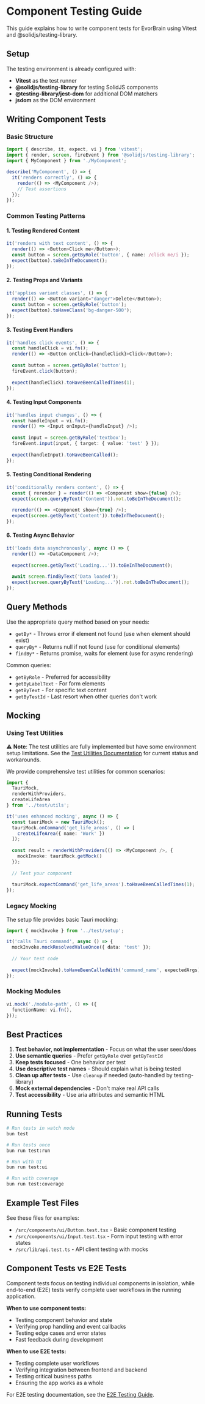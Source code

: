 # Component Testing Guide

This guide explains how to write component tests for EvorBrain using Vitest and @solidjs/testing-library.

## Setup

The testing environment is already configured with:
- **Vitest** as the test runner
- **@solidjs/testing-library** for testing SolidJS components
- **@testing-library/jest-dom** for additional DOM matchers
- **jsdom** as the DOM environment

## Writing Component Tests

### Basic Structure

```typescript
import { describe, it, expect, vi } from 'vitest';
import { render, screen, fireEvent } from '@solidjs/testing-library';
import { MyComponent } from './MyComponent';

describe('MyComponent', () => {
  it('renders correctly', () => {
    render(() => <MyComponent />);
    // Test assertions
  });
});
```

### Common Testing Patterns

#### 1. Testing Rendered Content

```typescript
it('renders with text content', () => {
  render(() => <Button>Click me</Button>);
  const button = screen.getByRole('button', { name: /click me/i });
  expect(button).toBeInTheDocument();
});
```

#### 2. Testing Props and Variants

```typescript
it('applies variant classes', () => {
  render(() => <Button variant="danger">Delete</Button>);
  const button = screen.getByRole('button');
  expect(button).toHaveClass('bg-danger-500');
});
```

#### 3. Testing Event Handlers

```typescript
it('handles click events', () => {
  const handleClick = vi.fn();
  render(() => <Button onClick={handleClick}>Click</Button>);
  
  const button = screen.getByRole('button');
  fireEvent.click(button);
  
  expect(handleClick).toHaveBeenCalledTimes(1);
});
```

#### 4. Testing Input Components

```typescript
it('handles input changes', () => {
  const handleInput = vi.fn();
  render(() => <Input onInput={handleInput} />);
  
  const input = screen.getByRole('textbox');
  fireEvent.input(input, { target: { value: 'test' } });
  
  expect(handleInput).toHaveBeenCalled();
});
```

#### 5. Testing Conditional Rendering

```typescript
it('conditionally renders content', () => {
  const { rerender } = render(() => <Component show={false} />);
  expect(screen.queryByText('Content')).not.toBeInTheDocument();
  
  rerender(() => <Component show={true} />);
  expect(screen.getByText('Content')).toBeInTheDocument();
});
```

#### 6. Testing Async Behavior

```typescript
it('loads data asynchronously', async () => {
  render(() => <DataComponent />);
  
  expect(screen.getByText('Loading...')).toBeInTheDocument();
  
  await screen.findByText('Data loaded');
  expect(screen.queryByText('Loading...')).not.toBeInTheDocument();
});
```

## Query Methods

Use the appropriate query method based on your needs:

- `getBy*` - Throws error if element not found (use when element should exist)
- `queryBy*` - Returns null if not found (use for conditional elements)
- `findBy*` - Returns promise, waits for element (use for async rendering)

Common queries:
- `getByRole` - Preferred for accessibility
- `getByLabelText` - For form elements
- `getByText` - For specific text content
- `getByTestId` - Last resort when other queries don't work

## Mocking

### Using Test Utilities

⚠️ **Note**: The test utilities are fully implemented but have some environment setup limitations. See the [Test Utilities Documentation](/src/test/utils/README.md) for current status and workarounds.

We provide comprehensive test utilities for common scenarios:

```typescript
import { 
  TauriMock, 
  renderWithProviders,
  createLifeArea 
} from '../test/utils';

it('uses enhanced mocking', async () => {
  const tauriMock = new TauriMock();
  tauriMock.onCommand('get_life_areas', () => [
    createLifeArea({ name: 'Work' })
  ]);
  
  const result = renderWithProviders(() => <MyComponent />, {
    mockInvoke: tauriMock.getMock()
  });
  
  // Test your component
  
  tauriMock.expectCommand('get_life_areas').toHaveBeenCalledTimes(1);
});
```

### Legacy Mocking

The setup file provides basic Tauri mocking:

```typescript
import { mockInvoke } from '../test/setup';

it('calls Tauri command', async () => {
  mockInvoke.mockResolvedValueOnce({ data: 'test' });
  
  // Your test code
  
  expect(mockInvoke).toHaveBeenCalledWith('command_name', expectedArgs);
});
```

### Mocking Modules

```typescript
vi.mock('./module-path', () => ({
  functionName: vi.fn(),
}));
```

## Best Practices

1. **Test behavior, not implementation** - Focus on what the user sees/does
2. **Use semantic queries** - Prefer `getByRole` over `getByTestId`
3. **Keep tests focused** - One behavior per test
4. **Use descriptive test names** - Should explain what is being tested
5. **Clean up after tests** - Use `cleanup` if needed (auto-handled by testing-library)
6. **Mock external dependencies** - Don't make real API calls
7. **Test accessibility** - Use aria attributes and semantic HTML

## Running Tests

```bash
# Run tests in watch mode
bun test

# Run tests once
bun run test:run

# Run with UI
bun run test:ui

# Run with coverage
bun run test:coverage
```

## Example Test Files

See these files for examples:
- `/src/components/ui/Button.test.tsx` - Basic component testing
- `/src/components/ui/Input.test.tsx` - Form input testing with error states
- `/src/lib/api.test.ts` - API client testing with mocks

## Component Tests vs E2E Tests

Component tests focus on testing individual components in isolation, while end-to-end (E2E) tests verify complete user workflows in the running application.

**When to use component tests:**
- Testing component behavior and state
- Verifying prop handling and event callbacks
- Testing edge cases and error states
- Fast feedback during development

**When to use E2E tests:**
- Testing complete user workflows
- Verifying integration between frontend and backend
- Testing critical business paths
- Ensuring the app works as a whole

For E2E testing documentation, see the [E2E Testing Guide](/e2e/README.md).